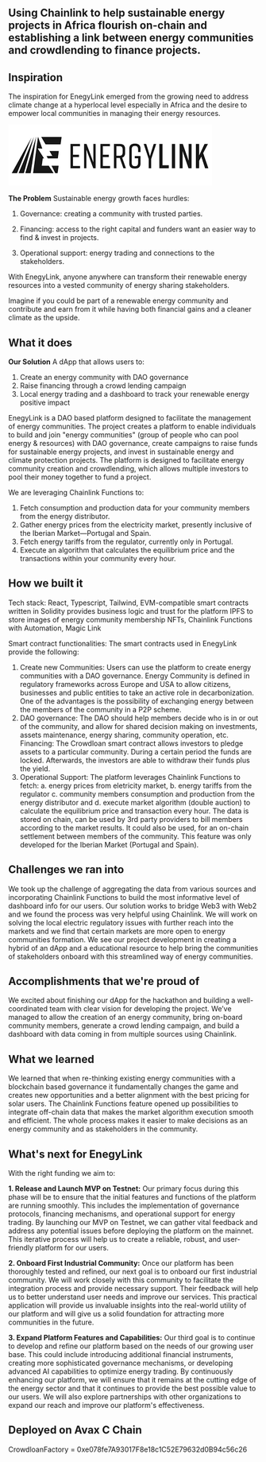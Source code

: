 ## **Using Chainlink to help sustainable energy projects in Africa flourish on-chain and establishing a link between energy communities and crowdlending to finance projects.**

## Inspiration

The inspiration for EnegyLink emerged from the growing need to address climate change at a hyperlocal level especially in Africa and the desire to empower local communities in managing their energy resources.

![Banner](frontend/src/assets/images/energylink2.png)

**The Problem**
Sustainable energy growth faces hurdles:

1. Governance: creating a community with trusted parties.

2. Financing: access to the right capital and funders want an easier way to find & invest in projects.

3. Operational support: energy trading and connections to the stakeholders.

With EnegyLink, anyone anywhere can transform their renewable energy resources into a vested community of energy sharing stakeholders.

Imagine if you could be part of a renewable energy community and contribute and earn from it while having both financial gains and a cleaner climate as the upside.

## What it does

**Our Solution**
A dApp that allows users to:

1. Create an energy community with DAO governance
2. Raise financing through a crowd lending campaign
3. Local energy trading and a dashboard to track your renewable energy positive impact

EnegyLink is a DAO based platform designed to facilitate the management of energy communities. The project creates a platform to enable individuals to build and join "energy communities" (group of people who can pool energy & resources) with DAO governance, create campaigns to raise funds for sustainable energy projects, and invest in sustainable energy and climate protection projects. The platform is designed to facilitate energy community creation and crowdlending, which allows multiple investors to pool their money together to fund a project.

We are leveraging Chainlink Functions to:

1. Fetch consumption and production data for your community members from the energy distributor.
2. Gather energy prices from the electricity market, presently inclusive of the Iberian Market—Portugal and Spain.
3. Fetch energy tariffs from the regulator, currently only in Portugal.
4. Execute an algorithm that calculates the equilibrium price and the transactions within your community every hour.

## How we built it

Tech stack:
React, Typescript, Tailwind, EVM-compatible smart contracts written in Solidity provides business logic and trust for the platform IPFS to store images of energy community membership NFTs, Chainlink Functions with Automation, Magic Link

Smart contract functionalities:
The smart contracts used in EnegyLink provide the following:

1. Create new Communities: Users can use the platform to create energy communities with a DAO governance. Energy Community is defined in regulatory frameworks across Europe and USA to allow citizens, businesses and public entities to take an active role in decarbonization. One of the advantages is the possibility of exchanging energy between the members of the community in a P2P scheme.
2. DAO governance: The DAO should help members decide who is in or out of the community, and allow for shared decision making on investments, assets maintenance, energy sharing, community operation, etc.
   Financing: The Crowdloan smart contract allows investors to pledge assets to a particular community. During a certain period the funds are locked. Afterwards, the investors are able to withdraw their funds plus the yield.
3. Operational Support: The platform leverages Chainlink Functions to fetch: a. energy prices from eletricity market, b. energy tariffs from the regulator c. community members consumption and production from the energy distributor and d. execute market algorithm (double auction) to calculate the equilibrium price and transaction every hour. The data is stored on chain, can be used by 3rd party providers to bill members according to the market results. It could also be used, for an on-chain settlement between members of the community. This feature was only developed for the Iberian Market (Portugal and Spain).

## Challenges we ran into

We took up the challenge of aggregating the data from various sources and incorporating Chainlink Functions to build the most informative level of dashboard info for our users. Our solution works to bridge Web3 with Web2 and we found the process was very helpful using Chainlink.
We will work on solving the local electric regulatory issues with further reach into the markets and we find that certain markets are more open to energy communities formation. We see our project development in creating a hybrid of an dApp and a educational resource to help bring the communities of stakeholders onboard with this streamlined way of energy communities.

## Accomplishments that we're proud of

We excited about finishing our dApp for the hackathon and building a well-coordinated team with clear vision for developing the project. We’ve managed to allow the creation of an energy community, bring on-board community members, generate a crowd lending campaign, and build a dashboard with data coming in from multiple sources using Chainlink.

## What we learned

We learned that when re-thinking existing energy communities with a blockchain based governance it fundamentally changes the game and creates new opportunities and a better alignment with the best pricing for solar users. The Chainlink Functions feature opened up possibilities to integrate off-chain data that makes the market algorithm execution smooth and efficient. The whole process makes it easier to make decisions as an energy community and as stakeholders in the community.

## What's next for EnegyLink

With the right funding we aim to:

**1. Release and Launch MVP on Testnet:** Our primary focus during this phase will be to ensure that the initial features and functions of the platform are running smoothly. This includes the implementation of governance protocols, financing mechanisms, and operational support for energy trading. By launching our MVP on Testnet, we can gather vital feedback and address any potential issues before deploying the platform on the mainnet. This iterative process will help us to create a reliable, robust, and user-friendly platform for our users.

**2. Onboard First Industrial Community:** Once our platform has been thoroughly tested and refined, our next goal is to onboard our first industrial community. We will work closely with this community to facilitate the integration process and provide necessary support. Their feedback will help us to better understand user needs and improve our services. This practical application will provide us invaluable insights into the real-world utility of our platform and will give us a solid foundation for attracting more communities in the future.

**3. Expand Platform Features and Capabilities:** Our third goal is to continue to develop and refine our platform based on the needs of our growing user base. This could include introducing additional financial instruments, creating more sophisticated governance mechanisms, or developing advanced AI capabilities to optimize energy trading. By continuously enhancing our platform, we will ensure that it remains at the cutting edge of the energy sector and that it continues to provide the best possible value to our users. We will also explore partnerships with other organizations to expand our reach and improve our platform's effectiveness.

## Deployed on Avax C Chain
CrowdloanFactory = 0xe078fe7A93017F8e18c1C52E79632d0B94c56c26